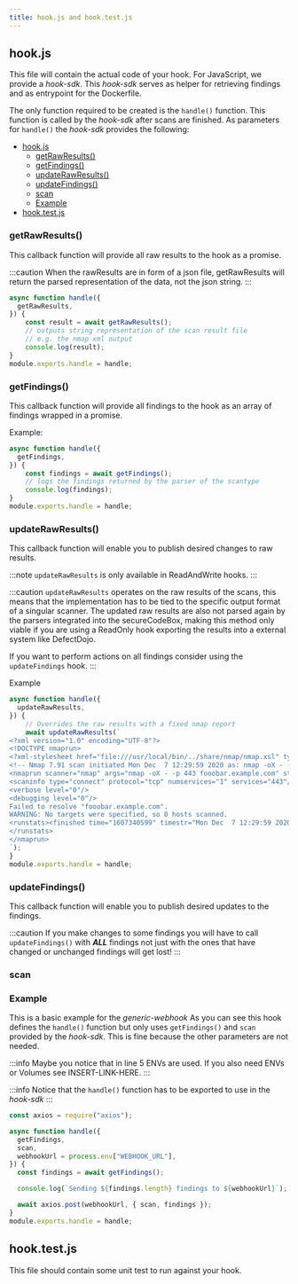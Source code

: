 ```yaml
---
title: hook.js and hook.test.js
---
```


## hook.js

This file will contain the actual code of your hook.
For JavaScript, we provide a *hook-sdk*.
This *hook-sdk* serves as helper for retrieving findings and as entrypoint for the Dockerfile.

The only function required to be created is the `handle()` function.
This function is called by the *hook-sdk* after scans are finished.
As parameters for `handle()` the *hook-sdk* provides the following:
- [hook.js](#hookjs)
  - [getRawResults()](#getrawresults)
  - [getFindings()](#getfindings)
  - [updateRawResults()](#updaterawresults)
  - [updateFindings()](#updatefindings)
  - [scan](#scan)
  - [Example](#example)
- [hook.test.js](#hooktestjs)

### getRawResults()

This callback function will provide all raw results to the hook as a promise.

:::caution
When the rawResults are in form of a json file, getRawResults will return the parsed representation of the data, not the json string.
:::

```js
async function handle({
  getRawResults,
}) {
    const result = await getRawResults();
    // outputs string representation of the scan result file
    // e.g. the nmap xml output
    console.log(result);
}
module.exports.handle = handle;
```

### getFindings()

This callback function will provide all findings to the hook as an array of findings wrapped in a promise.

Example:

```js
async function handle({
  getFindings,
}) {
    const findings = await getFindings();
    // logs the findings returned by the parser of the scantype
    console.log(findings);
}
module.exports.handle = handle;
```

### updateRawResults()

This callback function will enable you to publish desired changes to raw results.

:::note
`updateRawResults` is only available in ReadAndWrite hooks.
:::

:::caution
`updateRawResults` operates on the raw results of the scans, this means that the implementation has to be tied to the specific output format of a singular scanner. The updated raw results are also not parsed again by the parsers integrated into the secureCodeBox, making this method only viable if you are using a ReadOnly hook exporting the results into a external system like DefectDojo.

If you want to perform actions on all findings consider using the `updateFindings` hook.
:::

Example

```js
async function handle({
  updateRawResults,
}) {
    // Overrides the raw results with a fixed nmap report
    await updateRawResults(`
<?xml version="1.0" encoding="UTF-8"?>
<!DOCTYPE nmaprun>
<?xml-stylesheet href="file:///usr/local/bin/../share/nmap/nmap.xsl" type="text/xsl"?>
<!-- Nmap 7.91 scan initiated Mon Dec  7 12:29:59 2020 as: nmap -oX - -p 443 fooobar.example.com -->
<nmaprun scanner="nmap" args="nmap -oX - -p 443 fooobar.example.com" start="1607340599" startstr="Mon Dec  7 12:29:59 2020" version="7.91" xmloutputversion="1.05">
<scaninfo type="connect" protocol="tcp" numservices="1" services="443"/>
<verbose level="0"/>
<debugging level="0"/>
Failed to resolve "fooobar.example.com".
WARNING: No targets were specified, so 0 hosts scanned.
<runstats><finished time="1607340599" timestr="Mon Dec  7 12:29:59 2020" summary="Nmap done at Mon Dec  7 12:29:59 2020; 0 IP addresses (0 hosts up) scanned in 0.03 seconds" elapsed="0.03" exit="success"/><hosts up="0" down="0" total="0"/>
</runstats>
</nmaprun>
`);
}
module.exports.handle = handle;
```

### updateFindings()

This callback function will enable you to publish desired updates to the findings.

:::caution
If you make changes to some findings you will have to call `updateFindings()` with ***ALL*** findings not just with the ones that have changed or unchanged findings will get lost!
:::

### scan

### Example

This is a basic example for the *generic-webhook*
As you can see this hook defines the `handle()` function but only uses `getFindings()` and `scan` provided by the *hook-sdk*.
This is fine because the other parameters are not needed.

:::info
Maybe you notice that in line 5 ENVs are used.
If you also need ENVs or Volumes see INSERT-LINK-HERE.
:::

:::info
Notice that the `handle()` function has to be exported to use in the *hook-sdk*
:::

```js
const axios = require("axios");

async function handle({
  getFindings,
  scan,
  webhookUrl = process.env["WEBHOOK_URL"],
}) {
  const findings = await getFindings();

  console.log(`Sending ${findings.length} findings to ${webhookUrl}`);

  await axios.post(webhookUrl, { scan, findings });
}
module.exports.handle = handle;
```

## hook.test.js

This file should contain some unit test to run against your hook.
